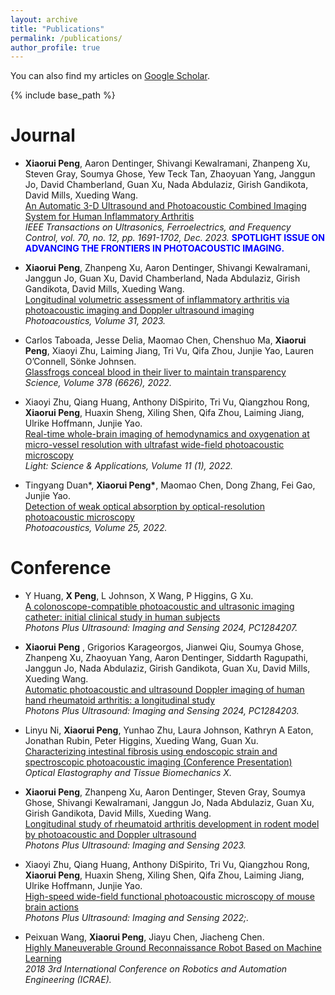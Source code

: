 ```yaml
---
layout: archive
title: "Publications"
permalink: /publications/
author_profile: true
---
```


  You can also find my articles on [Google Scholar](https://scholar.google.com/citations?user=Sc-ZCT8AAAAJ&hl=en).

{% include base_path %}

<b>Journal</b>
======
* <b>Xiaorui Peng</b>, Aaron Dentinger, Shivangi Kewalramani, Zhanpeng Xu, Steven Gray, Soumya Ghose, Yew Teck Tan, Zhaoyuan Yang, Janggun Jo, David Chamberland, Guan Xu, Nada Abdulaziz, Girish Gandikota, David Mills, Xueding Wang.  <br>[An Automatic 3-D Ultrasound and Photoacoustic Combined Imaging System for Human Inflammatory Arthritis](https://ieeexplore.ieee.org/abstract/document/10168175)<br><em> IEEE Transactions on Ultrasonics, Ferroelectrics, and Frequency Control, vol. 70, no. 12, pp. 1691-1702, Dec. 2023.</em> <b><font color="blue">SPOTLIGHT ISSUE ON ADVANCING THE FRONTIERS IN PHOTOACOUSTIC IMAGING.</font></b>

* <b>Xiaorui Peng</b>, Zhanpeng Xu, Aaron Dentinger, Shivangi Kewalramani, Janggun Jo, Guan Xu, David Chamberland, Nada Abdulaziz, Girish Gandikota, David Mills, Xueding Wang.  <br>[Longitudinal volumetric assessment of inflammatory arthritis via photoacoustic imaging and Doppler ultrasound imaging](https://www.sciencedirect.com/science/article/pii/S2213597923000678)<br><em> Photoacoustics, Volume 31, 2023.</em>

* Carlos Taboada, Jesse Delia, Maomao Chen, Chenshuo Ma, <b>Xiaorui Peng</b>, Xiaoyi Zhu, Laiming Jiang, Tri Vu, Qifa Zhou, Junjie Yao, Lauren O’Connell, Sönke Johnsen.  <br>[Glassfrogs conceal blood in their liver to maintain transparency](https://www.science.org/doi/full/10.1126/science.abl6620)<br><em> Science, Volume 378 (6626), 2022.</em>

* Xiaoyi Zhu, Qiang Huang, Anthony DiSpirito, Tri Vu, Qiangzhou Rong, <b>Xiaorui Peng</b>, Huaxin Sheng, Xiling Shen, Qifa Zhou, Laiming Jiang, Ulrike Hoffmann, Junjie Yao.  <br>[Real-time whole-brain imaging of hemodynamics and oxygenation at micro-vessel resolution with ultrafast wide-field photoacoustic microscopy](https://www.nature.com/articles/s41377-022-00836-2)<br><em> Light: Science & Applications, Volume 11 (1), 2022.</em>

* Tingyang Duan*, <b>Xiaorui Peng*</b>, Maomao Chen, Dong Zhang, Fei Gao, Junjie Yao.  <br>[Detection of weak optical absorption by optical-resolution photoacoustic microscopy](https://www.sciencedirect.com/science/article/pii/S2213597922000076)<br><em> Photoacoustics, Volume 25, 2022.</em>
<!-- 
* <b>R. A. Lobos</b>.  <br>[title](link)<br><em> Magnetic Resonance in Medicine, 90:222-230, 2023.</em>

* <b>R. A. Lobos</b>.  <br>[title](link)<br><em> Magnetic Resonance in Medicine, 90:222-230, 2023.</em>

* <b>R. A. Lobos</b>.  <br>[title](link)<br><em> Magnetic Resonance in Medicine, 90:222-230, 2023.</em>

* <b>R. A. Lobos</b>.  <br>[title](link)<br><em> Magnetic Resonance in Medicine, 90:222-230, 2023.</em>

* <b>R. A. Lobos</b>.  <br>[title](link)<br><em> Magnetic Resonance in Medicine, 90:222-230, 2023.</em>
-->

<b>Conference</b>
======
* Y Huang, <b>X Peng</b>, L Johnson, X Wang, P Higgins, G Xu.  <br>[A colonoscope-compatible photoacoustic and ultrasonic imaging catheter: initial clinical study in human subjects](https://www.spiedigitallibrary.org/conference-proceedings-of-spie/PC12842/PC1284207/A-colonoscope-compatible-photoacoustic-and-ultrasonic-imaging-catheter--initial/10.1117/12.3000638.full)<br><em>Photons Plus Ultrasound: Imaging and Sensing 2024, PC1284207.</em>

* <b>Xiaorui Peng</b> , Grigorios Karageorgos, Jianwei Qiu, Soumya Ghose, Zhanpeng Xu, Zhaoyuan Yang, Aaron Dentinger, Siddarth Ragupathi, Janggun Jo, Nada Abdulaziz, Girish Gandikota, Guan Xu, David Mills, Xueding Wang.   <br>[Automatic photoacoustic and ultrasound Doppler imaging of human hand rheumatoid arthritis: a longitudinal study](https://www.spiedigitallibrary.org/conference-proceedings-of-spie/PC12842/PC1284203/Automatic-photoacoustic-and-ultrasound-Doppler-imaging-of-human-hand-rheumatoid/10.1117/12.3000365.full)<br><em>Photons Plus Ultrasound: Imaging and Sensing 2024, PC1284203.</em>

* Linyu Ni, <b>Xiaorui Peng</b>, Yunhao Zhu, Laura Johnson, Kathryn A Eaton, Jonathan Rubin, Peter Higgins, Xueding Wang, Guan Xu.   <br>[Characterizing intestinal fibrosis using endoscopic strain and spectroscopic photoacoustic imaging (Conference Presentation)](https://www.spiedigitallibrary.org/conference-proceedings-of-spie/PC12381/PC123810N/Characterizing-intestinal-fibrosis-using-endoscopic-strain-and-spectroscopic-photoacoustic-imaging/10.1117/12.2650293.full)<br><em>Optical Elastography and Tissue Biomechanics X.</em>

* <b>Xiaorui Peng</b>, Zhanpeng Xu, Aaron Dentinger, Steven Gray, Soumya Ghose, Shivangi Kewalramani, Janggun Jo, Nada Abdulaziz, Guan Xu, Girish Gandikota, David Mills, Xueding Wang.    <br>[Longitudinal study of rheumatoid arthritis development in rodent model by photoacoustic and Doppler ultrasound](https://www.spiedigitallibrary.org/conference-proceedings-of-spie/PC12379/PC123791D/Longitudinal-study-of-rheumatoid-arthritis-development-in-rodent-model-by/10.1117/12.2650248.full)<br><em>Photons Plus Ultrasound: Imaging and Sensing 2023.</em>

* Xiaoyi Zhu, Qiang Huang, Anthony DiSpirito, Tri Vu, Qiangzhou Rong,  <b>Xiaorui Peng</b>, Huaxin Sheng, Xiling Shen, Qifa Zhou, Laiming Jiang, Ulrike Hoffmann, Junjie Yao.   <br>[High-speed wide-field functional photoacoustic microscopy of mouse brain actions](https://www.spiedigitallibrary.org/conference-proceedings-of-spie/PC11960/PC119600Z/High-speed-wide-field-functional-photoacoustic-microscopy-of-mouse-brain/10.1117/12.2608398.full)<br><em>Photons Plus Ultrasound: Imaging and Sensing 2022;.</em>

* Peixuan Wang, <b>Xiaorui Peng</b>, Jiayu Chen, Jiacheng Chen.    <br>[Highly Maneuverable Ground Reconnaissance Robot Based on Machine Learning](https://ieeexplore.ieee.org/abstract/document/8586709)<br><em>2018 3rd International Conference on Robotics and Automation Engineering (ICRAE).</em>
<!-- 
* <b>X Peng</b>    <br>[name](link)<br><em>cn.</em>

* <b>X Peng</b>    <br>[name](link)<br><em>cn.</em>

* <b>X Peng</b>    <br>[name](link)<br><em>cn.</em>

* <b>X Peng</b>    <br>[name](link)<br><em>cn.</em>
--> 

<!-- 
*  <b>R. A. Lobos</b>, C.-C. Chan, J. P. Haldar.  <br>[New Theory and Faster Computations for Subspace-Based Sensitivity Map Estimation in Multichannel MRI](https://ieeexplore.ieee.org/document/10190117)<br><em> IEEE Transactions on Medical Imaging 43:286-296, 2024</em>. [(Extended preprint)](https://arxiv.org/abs/2302.13431). <br>[Related software.](https://mr.usc.edu/download/pisco/)<br>
* D. Kim, J. Coll-Font, <b>R. A. Lobos</b>, D. Stab, J. Pang, A. Foster, T. Garrett, X. Bi, P. Speier, J. P. Haldar, C. Nguyen.  <br>[Single breath-hold CINE imaging with combined Simultaneous Multi-Slice (SMS) and Region-Optimized Virtual (ROVir) coils](https://onlinelibrary.wiley.com/doi/10.1002/mrm.29620)<br><em> Magnetic Resonance in Medicine, 90:222-230, 2023.</em>
* G. Ramos-Llorden, <b>R. A. Lobos</b>, T. H. Kim, Q. Tian, T. Witzel, H.-H. Lee, A. Scholz, B. Keil, A. Yendiki, B. Bilgic, J. P. Haldar, S. Y. Huang. <br>[High-fidelity, high-spatial-resolution diffusion MRI of the ex vivo whole human brain at ultra-high gradient strength with structured low-rank EPI ghost correction](https://analyticalsciencejournals.onlinelibrary.wiley.com/doi/10.1002/nbm.4831)<br><em> NMR in Biomedicine 36:e4831, 2023.</em>
* <b>R. A. Lobos</b>, J. P. Haldar. <br>[On the Shape of Convolution Kernels in MRI Reconstruction:  Rectangles versus Ellipsoids](https://onlinelibrary.wiley.com/doi/epdf/10.1002/mrm.29189)<br><em> Magnetic Resonance in Medicine 87:2989-2996, 2022.</em>
* <b>R. A. Lobos</b>, M. U. Ghani, W. C. Karl, R. M. Leahy, J. P. Haldar. <br>[Autoregression and Structured Low-Rank Modeling of Sinogram Neighborhoods.](https://ieeexplore.ieee.org/document/9547841)<br><em>IEEE Transactions on Computational Imaging 6:1044-1054, 2021.</em>
* <b>R. A. Lobos</b>, W. S. Hoge, A. Javed, C. Liao, K. Setsompop, K. S. Nayak, J. P. Haldar. <br>[Robust Autocalibrated Structured Low-Rank EPI Ghost Correction.](https://onlinelibrary.wiley.com/doi/10.1002/mrm.28638)<br><em>Magnetic Resonance in Medicine 85:3404-3419, 2021.</em>
* Gonzalo Díaz, Julián M. Ortiz,  Jorge F. Silva,  <b>Rodrigo A. Lobos</b>, Alvaro Egaña. <br>[Variogram-Based Descriptors for Comparison
and Classification of Rock Texture Images.](https://link.springer.com/article/10.1007/s11004-019-09833-5)<br><em>Mathematical Geoscience 52(4):451-476, 2020.</em>
* Sebastián Espinosa, Jorge F. Silva, Rene A. Mendez, <b>Rodrigo Lobos</b>, Marcos E. Orchard. <br>[Optimality of the maximum likelihood estimator in astrometry.](https://www.aanda.org/articles/aa/abs/2018/08/aa32537-17/aa32537-17.html)<br><em>Astronomy & Astrophysics 618:A95, 2018.</em>
* <b>R. A. Lobos</b>, T. H. Kim, W. S. Hoge, J. P. Haldar. <br>[Navigator-free EPI Ghost Correction with Structured Low-Rank Matrix Models: New Theory and Methods.](https://ieeexplore.ieee.org/abstract/document/8329142?casa_token=M3OGp2ge-WQAAAAA:EcXyTxYD2Narq2ZNIjQcAJS1IC6tqLFjxq8wOFrDm_0eyMxF8q5J5Aywjv-qOpydJ3vKIwxcWw)<br><em>IEEE Transactions on Medical Imaging 37(11):2390-2402, 2018.</em>
* <b>Rodrigo A. Lobos</b>, Jorge F. Silva, Julián M. Ortiz, Gonzalo Díaz, Alvaro Egaña. <br>[Analysis and Classification of Natural Rock Textures based on New Transform-based Features.](https://link.springer.com/article/10.1007/s11004-016-9648-8)<br><em>Mathematical Geoscience 48(7):835-870, 2016.</em>
*  <b>Rodrigo Lobos</b>, Jorge F. Silva, Rene A. Mendez, Marcos E. Orchard. <br>[Performance analysis of the Least-Squares estimator in astrometry.](https://iopscience.iop.org/article/10.1086/683841/meta?casa_token=19XuXWiuMBkAAAAA:0zym7LRzEyjnwSYsXZTANQilWl8F7tP2hPDKXHEgVZ0hxmnw8kbwSCPGIvuIeo4Bdm8LdW6fxg)<br><em>Publications of the Astronomical Society of the Pacific 127:580-594, 2015.</em>
*  Rene A. Mendez, Jorge F. Silva, Rodrigo Orostica, <b>Rodrigo Lobos</b>. <br>[Analysis of
the Cramér-Rao lower-bound in the joint estimation of astrometry and photometry.](https://iopscience.iop.org/article/10.1086/678041/meta?casa_token=pD2yE4-PblwAAAAA:B68xWfykVh4XAObCzXv_yQfYLVZCTE5ovMtQSuMiv07FWf54hkxD6dtzFFyDC1uNDmDmiRU_Fw)<br><em>Publications of the Astronomical Society of the Pacific 126(942):798, 2014.</em>
*  Rene A. Mendez, Jorge F. Silva, <b>Rodrigo Lobos</b>. <br>[Analysis and interpretation of
the Cramér-Rao lower-bound in astrometry: One dimensional case.](https://iopscience.iop.org/article/10.1086/671126/meta?casa_token=eGZ8EbHbj0kAAAAA:oNkO1Ty4xh9Y26yZmGyEQOgqlxK7TvzjX4AjJFXgxSHKu6M-8Lys8ib5fELLLLMZ8AgOLZfrsw)<br><em>Publications of the Astronomical Society of the Pacific 125(927):580-594, 2013.</em>

<b>Conference</b>
======

* <b>R. A. Lobos</b>, C.-C. Chan, J. P. Haldar.  <br>[New Theory and Faster Computations for Subspace-Based Sensitivity Map Estimation.](https://ralobos.github.io)<br><em>International Society for Magnetic Resonance in Medicine Virtual Conference & Exhibition, 2023. (In press).</em>

* G. Ramos-Llorden, <b>R. A. Lobos</b>, T. H. Kim, Q. Tian, S. Tounetki, T. Witzel, B. Keil, A. Yendiki, B. Bilgic, J. P. Haldar, S. Huang. <br>[Improved multi-shot EPI ghost correction for high gradient strength diffusion MRI using structured low-rank modeling k-space reconstruction.](https://index.mirasmart.com/ISMRM2021/PDFfiles/1346.html)<br><em>International Society for Magnetic Resonance in Medicine Virtual Conference & Exhibition, 2021, p. 1346.</em>

* D. Kim, <b>R. A. Lobos</b>, J. Coll-Font, M. van den Boomen, J. Conklin, J. Pang, D. Staeb, P. Speier, X. Bi, B. Ghoshhajra, J. P. Haldar, C. T. Nguyen. <br>[Feasibility of single breath-hold CINE with combined simultaneous multi-slice (SMS) and region-optimized virtual (ROVir) coils.](https://index.mirasmart.com/ISMRM2021/PDFfiles/0025.html)<br><em>International Society for Magnetic Resonance in Medicine Virtual Conference & Exhibition, 2021, p. 25.</em><br><b><font color="blue">Recipient of a Magna Cum Laude ISMRM Merit Award.</font></b>

* <b>Rodrigo A. Lobos</b>, Tae Hyung Kim, Kawin Setsompop, Justin P. Haldar. <br>[Advanced New Linear Predictive Reconstruction Methods for Simultaneous Multislice Imaging.](https://index.mirasmart.com/ISMRM2020/PDFfiles/3437.html)<br><em>International Society for Magnetic Resonance in Medicine Virtual Conference & Exhibition, 2020, p. 3437.</em>

* <b>Rodrigo A. Lobos</b>, R. M. Leahy, Justin P. Haldar. <br>[Autoregression and Structured Low-Rank Modeling of Sinograms.](https://ieeexplore.ieee.org/document/9098484)<br><em>IEEE International Symposium on Biomedical Imaging, Iowa City, 2020, pp. 1437-1440.</em><br><b><font color="blue">Finalist for the IEEE ISBI 2020 Best Student Paper Award.</font></b>

* <b>Rodrigo A. Lobos</b>, R. M. Leahy, Justin P. Haldar. <br>[Low-Rank Modeling of Local Sinogram Neighborhoods with Tomographic Applications.](https://ieeexplore.ieee.org/abstract/document/9048651?casa_token=szNsamAoBtMAAAAA:xqH-QFDp040nltCkeQThTcswpRDfW3zsajBj_SSKOJ2oGAxfbWcQB5ywyHBoU8sSgjXt5eigmA)<br><em>Asilomar Conference on Signals, Systems, and Computers, Pacific Grove, 2019, pp. 65-68. .</em><br><b><font color="blue">Invited presentation.</font></b>

* <b>Rodrigo A. Lobos</b>, Justin P. Haldar. <br>[Improving the Performance of Accelerated Image Reconstruction in K-Space: The Importance of Kernel Shape.](https://index.mirasmart.com/ISMRM2019/PDFfiles/2407.html)<br><em>International Society for Magnetic Resonance in Medicine 27th Annual Meeting, Montreal, 2019, p. 2407.</em>

* <b>Rodrigo A. Lobos</b>, A. Javed, K. S. Nayak, W. S. Hoge, J. P. Haldar. <br>[Robust Autocalibrated LORAKS for Improved EPI Ghost Correction with Structured Low-Rank Matrix Models.](http://indexsmart.mirasmart.com/ISMRM2018/PDFfiles/3533.html)<br><em> Joint Annual Meeting ISMRM-ESMRMB, Paris, 2018, p. 3533.</em>

* <b>Rodrigo A. Lobos</b>, A. Javed, K. S. Nayak, W. S. Hoge, J. P. Haldar. <br>[Robust Autocalibrated LORAKS for EPI Ghost Correction.](https://ieeexplore.ieee.org/abstract/document/8363661?casa_token=zWhcEhd8NxYAAAAA:rZkeAkY5JH8vM56SUOPGGdy-hldYhqdhScmr_2pPp4mPYPuzVOZyX1YJ2nXMC2LAV6KgoRNJuA)<br><em> IEEE International Symposium on Biomedical Imaging, Washington, DC, 2018, pp. 663-666.</em>

* <b>Rodrigo A. Lobos</b>,  T. H. Kim, W. S. Hoge, J. P. Haldar. <br>[Navigator-free EPI ghost correction using low-rank matrix modeling: Theoretical insights and practical improvements.](http://indexsmart.mirasmart.com/ISMRM2017/PDFfiles/0449.html)<br><em>International Society for Magnetic Resonance in Medicine 25th Annual Meeting, Honolulu, 2017, p. 449.</em><br><b><font color="blue">Recipient of a Summa Cum Laude ISMRM Merit Award (Featured with a Power Pitch presentation (hand-selected as one of the 220 most interesting abstracts out of 6,780 submissions to the conference).</font></b>
-->
